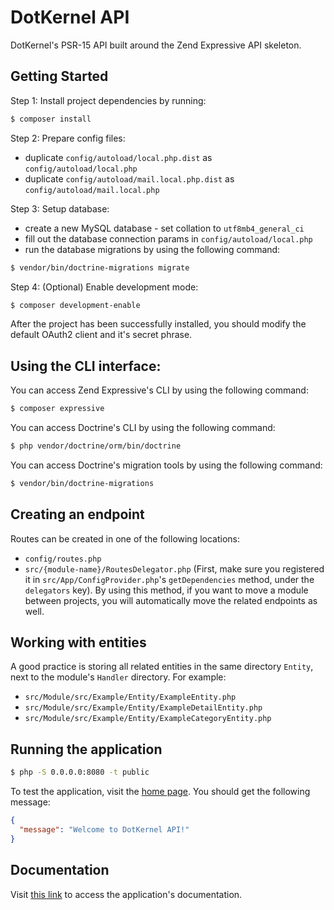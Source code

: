 # DotKernel API
DotKernel's PSR-15 API built around the Zend Expressive API skeleton.


## Getting Started
Step 1: Install project dependencies by running:
```bash
$ composer install
```

Step 2: Prepare config files:
* duplicate `config/autoload/local.php.dist` as `config/autoload/local.php`
* duplicate `config/autoload/mail.local.php.dist` as `config/autoload/mail.local.php`

Step 3: Setup database:
* create a new MySQL database - set collation to `utf8mb4_general_ci`
* fill out the database connection params in `config/autoload/local.php`
* run the database migrations by using the following command:
```bash
$ vendor/bin/doctrine-migrations migrate
```

Step 4: (Optional) Enable development mode:
```bash
$ composer development-enable
```

After the project has been successfully installed, you should modify the default OAuth2 client and it's secret phrase.


## Using the CLI interface:
You can access Zend Expressive's CLI by using the following command:
```bash
$ composer expressive
```
You can access Doctrine's CLI by using the following command:
```bash
$ php vendor/doctrine/orm/bin/doctrine
```
You can access Doctrine's migration tools by using the following command:
```bash
$ vendor/bin/doctrine-migrations
```


## Creating an endpoint
Routes can be created in one of the following locations:
* `config/routes.php`
* `src/{module-name}/RoutesDelegator.php` (First, make sure you registered it in `src/App/ConfigProvider.php`'s `getDependencies` method, under the `delegators` key). By using this method, if you want to move a module between projects, you will automatically move the related endpoints as well.


## Working with entities
A good practice is storing all related entities in the same directory `Entity`, next to the module's `Handler` directory. For example:
* `src/Module/src/Example/Entity/ExampleEntity.php`
* `src/Module/src/Example/Entity/ExampleDetailEntity.php`
* `src/Module/src/Example/Entity/ExampleCategoryEntity.php`


## Running the application
```bash
$ php -S 0.0.0.0:8080 -t public
```
To test the application, visit the [home page](http://localhost:8080/). You should get the following message:
```json
{
  "message": "Welcome to DotKernel API!"
}
```


## Documentation
Visit [this link](http://localhost:8080/documentation) to access the application's documentation.
